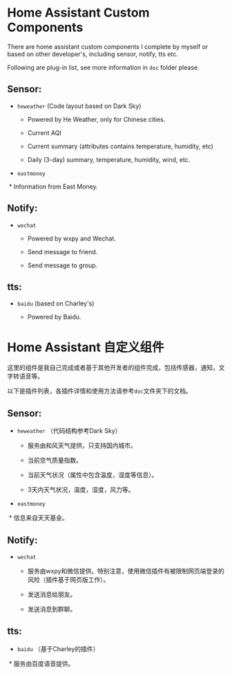 # Home Assistant Custom Components

There are home assistant custom components I complete by myself or based on other developer's, including sensor, notify, tts etc.

Following are plug-in list, see more information in `doc` folder please.

## Sensor:

* `heweather` (Code layout based on Dark Sky)

  * Powered by He Weather, only for Chinese cities.

  * Current AQI

  * Current summary (attributes contains temperature, humidity, etc)

  * Daily (3-day) summary, temperature, humidity, wind, etc.
  
* `eastmoney`
  
  * Information from East Money.

## Notify:

* `wechat`

  * Powered by wxpy and Wechat.

  * Send message to friend.

  * Send message to group.
  
## tts:

* `baidu` (based on Charley's)

  * Powered by Baidu.

# Home Assistant 自定义组件

这里的组件是我自己完成或者基于其他开发者的组件完成，包括传感器，通知，文字转语音等。

以下是插件列表，各插件详情和使用方法请参考`doc`文件夹下的文档。

## Sensor:

* `heweather` （代码结构参考Dark Sky）

  * 服务由和风天气提供，只支持国内城市。

  * 当前空气质量指数。

  * 当前天气状况（属性中包含温度，湿度等信息）。

  * 3天内天气状况，温度，湿度，风力等。

* `eastmoney`

  * 信息来自天天基金。

## Notify:

* `wechat`

  * 服务由wxpy和微信提供。特别注意，使用微信插件有被限制网页端登录的风险（插件基于网页版工作）。

  * 发送消息给朋友。

  * 发送消息到群聊。
  
## tts:

* `baidu` （基于Charley的插件）

  * 服务由百度语音提供。
